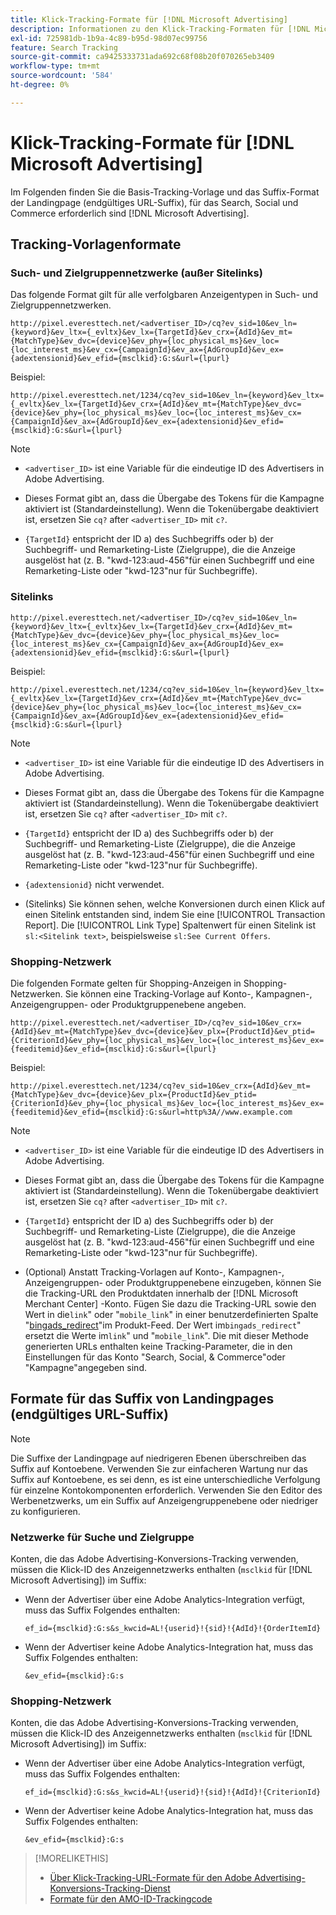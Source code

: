 ```yaml
---
title: Klick-Tracking-Formate für [!DNL Microsoft Advertising]
description: Informationen zu den Klick-Tracking-Formaten für [!DNL Microsoft Advertising] Konten.
exl-id: 725981db-1b9a-4c89-b95d-98d07ec99756
feature: Search Tracking
source-git-commit: ca9425333731ada692c68f08b20f070265eb3409
workflow-type: tm+mt
source-wordcount: '584'
ht-degree: 0%

---
```


# Klick-Tracking-Formate für [!DNL Microsoft Advertising]

Im Folgenden finden Sie die Basis-Tracking-Vorlage und das Suffix-Format der Landingpage (endgültiges URL-Suffix), für das Search, Social und Commerce erforderlich sind [!DNL Microsoft Advertising].

## Tracking-Vorlagenformate

### Such- und Zielgruppennetzwerke (außer Sitelinks)

Das folgende Format gilt für alle verfolgbaren Anzeigentypen in Such- und Zielgruppennetzwerken.

`http://pixel.everesttech.net/<advertiser_ID>/cq?ev_sid=10&ev_ln={keyword}&ev_ltx={_evltx}&ev_lx={TargetId}&ev_crx={AdId}&ev_mt={MatchType}&ev_dvc={device}&ev_phy={loc_physical_ms}&ev_loc={loc_interest_ms}&ev_cx={CampaignId}&ev_ax={AdGroupId}&ev_ex={adextensionid}&ev_efid={msclkid}:G:s&url={lpurl}`

Beispiel:

`http://pixel.everesttech.net/1234/cq?ev_sid=10&ev_ln={keyword}&ev_ltx={_evltx}&ev_lx={TargetId}&ev_crx={AdId}&ev_mt={MatchType}&ev_dvc={device}&ev_phy={loc_physical_ms}&ev_loc={loc_interest_ms}&ev_cx={CampaignId}&ev_ax={AdGroupId}&ev_ex={adextensionid}&ev_efid={msclkid}:G:s&url={lpurl}`

>[!NOTE]
>
>* `<advertiser_ID>` ist eine Variable für die eindeutige ID des Advertisers in Adobe Advertising.
>
>* Dieses Format gibt an, dass die Übergabe des Tokens für die Kampagne aktiviert ist (Standardeinstellung). Wenn die Tokenübergabe deaktiviert ist, ersetzen Sie `cq?` after `<advertiser_ID>` mit `c?`.
>
>* `{TargetId}` entspricht der ID a) des Suchbegriffs oder b) der Suchbegriff- und Remarketing-Liste (Zielgruppe), die die Anzeige ausgelöst hat (z. B. &quot;kwd-123:aud-456&quot;für einen Suchbegriff und eine Remarketing-Liste oder &quot;kwd-123&quot;nur für Suchbegriffe).

### Sitelinks

`http://pixel.everesttech.net/<advertiser_ID>/cq?ev_sid=10&ev_ln={keyword}&ev_ltx={_evltx}&ev_lx={TargetId}&ev_crx={AdId}&ev_mt={MatchType}&ev_dvc={device}&ev_phy={loc_physical_ms}&ev_loc={loc_interest_ms}&ev_cx={CampaignId}&ev_ax={AdGroupId}&ev_ex={adextensionid}&ev_efid={msclkid}:G:s&url={lpurl}`

Beispiel:

`http://pixel.everesttech.net/1234/cq?ev_sid=10&ev_ln={keyword}&ev_ltx={_evltx}&ev_lx={TargetId}&ev_crx={AdId}&ev_mt={MatchType}&ev_dvc={device}&ev_phy={loc_physical_ms}&ev_loc={loc_interest_ms}&ev_cx={CampaignId}&ev_ax={AdGroupId}&ev_ex={adextensionid}&ev_efid={msclkid}:G:s&url={lpurl}`

>[!NOTE]
>
>* `<advertiser_ID>` ist eine Variable für die eindeutige ID des Advertisers in Adobe Advertising.
>
>* Dieses Format gibt an, dass die Übergabe des Tokens für die Kampagne aktiviert ist (Standardeinstellung). Wenn die Tokenübergabe deaktiviert ist, ersetzen Sie `cq?` after `<advertiser_ID>` mit `c?`.
>
>* `{TargetId}` entspricht der ID a) des Suchbegriffs oder b) der Suchbegriff- und Remarketing-Liste (Zielgruppe), die die Anzeige ausgelöst hat (z. B. &quot;kwd-123:aud-456&quot;für einen Suchbegriff und eine Remarketing-Liste oder &quot;kwd-123&quot;nur für Suchbegriffe).
>
>* `{adextensionid}` nicht verwendet.
>
>* (Sitelinks) Sie können sehen, welche Konversionen durch einen Klick auf einen Sitelink entstanden sind, indem Sie eine [!UICONTROL Transaction Report]. Die [!UICONTROL Link Type] Spaltenwert für einen Sitelink ist `sl:<Sitelink text>`, beispielsweise `sl:See Current Offers`.

### Shopping-Netzwerk

Die folgenden Formate gelten für Shopping-Anzeigen in Shopping-Netzwerken. Sie können eine Tracking-Vorlage auf Konto-, Kampagnen-, Anzeigengruppen- oder Produktgruppenebene angeben.

`http://pixel.everesttech.net/<advertiser_ID>/cq?ev_sid=10&ev_crx={AdId}&ev_mt={MatchType}&ev_dvc={device}&ev_plx={ProductId}&ev_ptid={CriterionId}&ev_phy={loc_physical_ms}&ev_loc={loc_interest_ms}&ev_ex={feeditemid}&ev_efid={msclkid}:G:s&url={lpurl}`

Beispiel:

`http://pixel.everesttech.net/1234/cq?ev_sid=10&ev_crx={AdId}&ev_mt={MatchType}&ev_dvc={device}&ev_plx={ProductId}&ev_ptid={CriterionId}&ev_phy={loc_physical_ms}&ev_loc={loc_interest_ms}&ev_ex={feeditemid}&ev_efid={msclkid}:G:s&url=http%3A//www.example.com`

>[!NOTE]
>
>* `<advertiser_ID>` ist eine Variable für die eindeutige ID des Advertisers in Adobe Advertising.
>
>* Dieses Format gibt an, dass die Übergabe des Tokens für die Kampagne aktiviert ist (Standardeinstellung). Wenn die Tokenübergabe deaktiviert ist, ersetzen Sie `cq?` after `<advertiser_ID>` mit `c?`.
>
>* `{TargetId}` entspricht der ID a) des Suchbegriffs oder b) der Suchbegriff- und Remarketing-Liste (Zielgruppe), die die Anzeige ausgelöst hat (z. B. &quot;kwd-123:aud-456&quot;für einen Suchbegriff und eine Remarketing-Liste oder &quot;kwd-123&quot;nur für Suchbegriffe).
>
>* (Optional) Anstatt Tracking-Vorlagen auf Konto-, Kampagnen-, Anzeigengruppen- oder Produktgruppenebene einzugeben, können Sie die Tracking-URL den Produktdaten innerhalb der [!DNL Microsoft Merchant Center] -Konto. Fügen Sie dazu die Tracking-URL sowie den Wert in die`link`&quot; oder &quot;`mobile_link`&quot; in einer benutzerdefinierten Spalte &quot;[bingads_redirect](https://help.bingads.microsoft.com/#apex/3/en/51084/0)&quot;im Produkt-Feed. Der Wert im`bingads_redirect`&quot; ersetzt die Werte im`link`&quot; und &quot;`mobile_link`&quot;. Die mit dieser Methode generierten URLs enthalten keine Tracking-Parameter, die in den Einstellungen für das Konto &quot;Search, Social, &amp; Commerce&quot;oder &quot;Kampagne&quot;angegeben sind.

## Formate für das Suffix von Landingpages (endgültiges URL-Suffix)

>[!NOTE]
>
>Die Suffixe der Landingpage auf niedrigeren Ebenen überschreiben das Suffix auf Kontoebene. Verwenden Sie zur einfacheren Wartung nur das Suffix auf Kontoebene, es sei denn, es ist eine unterschiedliche Verfolgung für einzelne Kontokomponenten erforderlich. Verwenden Sie den Editor des Werbenetzwerks, um ein Suffix auf Anzeigengruppenebene oder niedriger zu konfigurieren.

### Netzwerke für Suche und Zielgruppe

Konten, die das Adobe Advertising-Konversions-Tracking verwenden, müssen die Klick-ID des Anzeigennetzwerks enthalten (`msclkid` für [!DNL Microsoft Advertising]) im Suffix:

* Wenn der Advertiser über eine Adobe Analytics-Integration verfügt, muss das Suffix Folgendes enthalten:

  `ef_id={msclkid}:G:s&s_kwcid=AL!{userid}!{sid}!{AdId}!{OrderItemId}`

* Wenn der Advertiser keine Adobe Analytics-Integration hat, muss das Suffix Folgendes enthalten:

  `&ev_efid={msclkid}:G:s`

### Shopping-Netzwerk

Konten, die das Adobe Advertising-Konversions-Tracking verwenden, müssen die Klick-ID des Anzeigennetzwerks enthalten (`msclkid` für [!DNL Microsoft Advertising]) im Suffix:

* Wenn der Advertiser über eine Adobe Analytics-Integration verfügt, muss das Suffix Folgendes enthalten:

  `ef_id={msclkid}:G:s&s_kwcid=AL!{userid}!{sid}!{AdId}!{CriterionId}`

* Wenn der Advertiser keine Adobe Analytics-Integration hat, muss das Suffix Folgendes enthalten:

  `&ev_efid={msclkid}:G:s`

>[!MORELIKETHIS]
>
>* [Über Klick-Tracking-URL-Formate für den Adobe Advertising-Konversions-Tracking-Dienst](formats-click-tracking-about.md)
>* [Formate für den AMO-ID-Trackingcode](amo-id-tracking-parameter.md)

